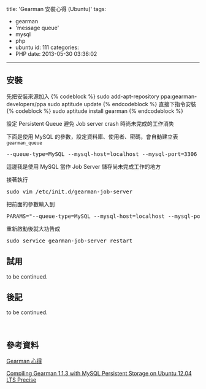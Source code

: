 title: 'Gearman 安裝心得 (Ubuntu)'
tags:
  - gearman
  - 'message queue'
  - mysql
  - php
  - ubuntu
id: 111
categories:
  - PHP
date: 2013-05-30 03:36:02
---

## 安裝

先把安裝來源加入
{% codeblock %}
sudo add-apt-repository ppa:gearman-developers/ppa
sudo aptitude update
{% endcodeblock %}
直接下指令安裝
{% codeblock %}
sudo aptitude install gearman
{% endcodeblock %}

<!-- more -->

設定 Persistent Queue 避免 Job server crash 時尚未完成的工作消失

下面是使用 MySQL 的參數，設定資料庫、使用者、密碼，會自動建立表 `gearman_queue`
<pre class="lang:sh decode:true">--queue-type=MySQL --mysql-host=localhost --mysql-port=3306 --mysql-user=username --mysql-password=password --mysql-db=dbname</pre>
這邊我是使用 MySQL 當作 Job Server 儲存尚未完成工作的地方

接著執行
<pre class="lang:sh decode:true">sudo vim /etc/init.d/gearman-job-server</pre>
把前面的參數輸入到
<pre class="lang:sh decode:true">PARAMS="--queue-type=MySQL --mysql-host=localhost --mysql-port=3306 --mysql-user=username --mysql-password=password --mysql-db=dbname"</pre>
重新啟動後就大功告成
<pre class="lang:sh decode:true">sudo service gearman-job-server restart</pre>

## 試用

to be continued.

## 後記

to be continued.

&nbsp;

## 參考資料

[Gearman 心得](http://www.jaceju.net/blog/archives/1211/)

[Compiling Gearman 1.1.3 with MySQL Persistent Storage on Ubuntu 12.04 LTS Precise](http://blog.andyburton.co.uk/index.php/2012-12/compiling-gearman-with-mysql-persistent-storage-on-ubuntu-12-04-precise/)